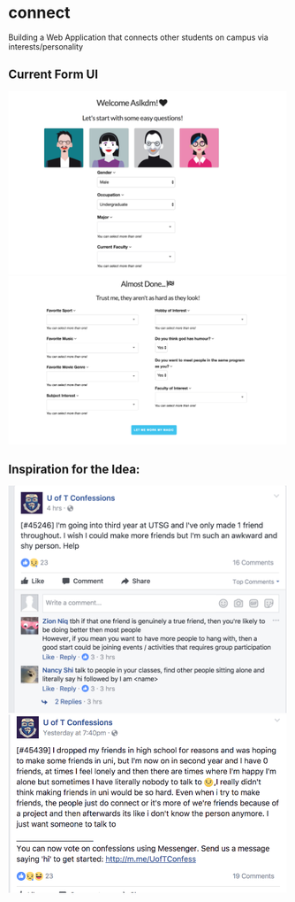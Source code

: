 # connect
Building a Web Application that connects other students on campus via interests/personality

## Current Form UI
![ScreenShot](https://github.com/duggalr2/connect/blob/master/screenshots/ui_1.png)
![ScreenShot](https://github.com/duggalr2/connect/blob/master/screenshots/ui_2.png)

## Inspiration for the Idea: 
![ScreenShot](https://github.com/duggalr2/connect/blob/master/screenshots/1.png)
![ScreenShot](https://github.com/duggalr2/connect/blob/master/screenshots/2.png)
